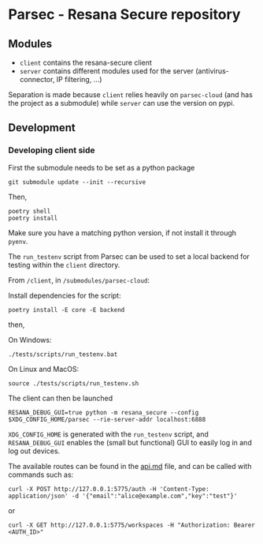 # Parsec - Resana Secure repository

## Modules

- `client` contains the resana-secure client
- `server` contains different modules used for the server (antivirus-connector, IP filtering, ...)

Separation is made because `client` relies heavily on `parsec-cloud` (and has the project as a submodule) while `server` can use the version on pypi.

## Development

### Developing client side

First the submodule needs to be set as a python package

```shell
git submodule update --init --recursive
```

Then,

```shell
poetry shell
poetry install
```

Make sure you have a matching python version, if not install it through `pyenv`.

The `run_testenv` script from Parsec can be used to set a local backend for testing within the `client` directory.

From `/client`, in `/submodules/parsec-cloud`:

Install dependencies for the script:

```shell
poetry install -E core -E backend
```

then,

On Windows:

```shell
./tests/scripts/run_testenv.bat
```

On Linux and MacOS:

```shell
source ./tests/scripts/run_testenv.sh
```

The client can then be launched

```shell
RESANA_DEBUG_GUI=true python -m resana_secure --config $XDG_CONFIG_HOME/parsec --rie-server-addr localhost:6888
```

`XDG_CONFIG_HOME` is generated with the `run_testenv` script, and `RESANA_DEBUG_GUI` enables the (small but functional) GUI to easily log in and log out devices.

The available routes can be found in the [api.md](https://github.com/Scille/resana-secure/blob/master/client/api.md) file, and can be called with commands such as:

```shell
curl -X POST http://127.0.0.1:5775/auth -H 'Content-Type: application/json' -d '{"email":"alice@example.com","key":"test"}'
```

or

```shell
curl -X GET http://127.0.0.1:5775/workspaces -H "Authorization: Bearer <AUTH_ID>"
```
